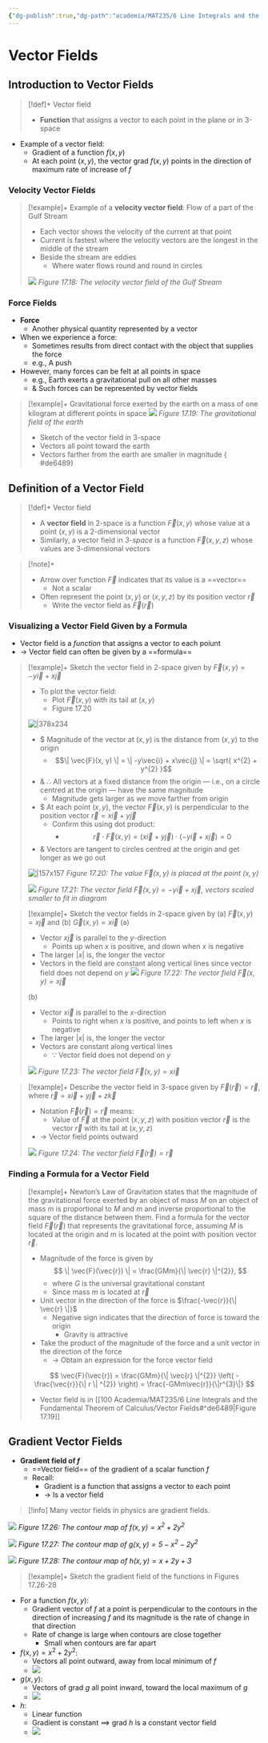 ```yaml
---
{"dg-publish":true,"dg-path":"academia/MAT235/6 Line Integrals and the Fundamental Theorem of Calculus/Vector Fields.md","permalink":"/academia/mat-235/6-line-integrals-and-the-fundamental-theorem-of-calculus/vector-fields/","tags":["lecture","math","note","university"],"created":"2025-02-17T22:05:21.661-05:00","updated":"2025-02-18T17:38:16.798-05:00"}
---
```



# Vector Fields

## Introduction to Vector Fields

> [!def]+ Vector field
> - **Function** that assigns a vector to each point in the plane or in 3-space

- Example of a vector field:
    - Gradient of a function $f(x, y)$
    - At each point $(x, y)$, the vector $\text{grad }f(x, y)$ points in the direction of maximum rate of increase of $f$

### Velocity Vector Fields

> [!example]+ Example of a **velocity vector field**: Flow of a part of the Gulf Stream
> - Each vector shows the velocity of the current at that point
> - Current is fastest where the velocity vectors are the longest in the middle of the stream
> - Beside the stream are eddies
>     - Where water flows round and round in circles
>
> ![](https://i.imgur.com/rEvseez.png)
> *Figure 17.18: The velocity vector field of the Gulf Stream*

### Force Fields

- **Force**
    - Another physical quantity represented by a vector
- When we experience a force:
    - Sometimes results from direct contact with the object that supplies the force
    - e.g., A push
- However, many forces can be felt at all points in space
    - e.g., Earth exerts a gravitational pull on all other masses
    - & Such forces can be represented by vector fields

> [!example]+ Gravitational force exerted by the earth on a mass of one kilogram at different points in space
> ![](https://i.imgur.com/zYusHdH.png)
> *Figure 17.19: The gravitational field of the earth*
>
> - Sketch of the vector field in 3-space
> - Vectors all point toward the earth
> - Vectors farther from the earth are smaller in magnitude
{ #de6489}


## Definition of a Vector Field

> [!def]+ Vector field
> - A **vector field** in 2-space is a function $\vec{F}(x, y)$ whose value at a point $(x, y)$ is a 2-dimensional vector
> - Similarly, a vector field in *3-space* is a function $\vec{F}(x, y, z)$ whose values are 3-dimensional vectors

> [!note]+
> - Arrow over function $\vec{F}$ indicates that its value is a ==vector==
>     - Not a scalar
> - Often represent the point $(x, y)$ or $(x, y, z)$ by its position vector $\vec{r}$
>     - Write the vector field as $\vec{F}(\vec{r})$

### Visualizing a Vector Field Given by a Formula

- Vector field is a *function* that assigns a vector to each poiunt
- → Vector field can often be given by a ==formula==

> [!example]+ Sketch the vector field in 2-space given by $\vec{F}(x, y) = -y\vec{i} + x\vec{j}$
> - To plot the vector field:
>     - Plot $\vec{F}(x, y)$ with its tail at $(x, y)$
>     - Figure 17.20
>
> ![|378x234](https://i.imgur.com/1PbmNUj.png)
>
> - $ Magnitude of the vector at $(x, y)$ is the distance from $(x, y)$ to the origin
>     - $$\| \vec{F}(x, y) \| = \| -y\vec{i} + x\vec{j} \| = \sqrt{ x^{2} + y^{2} }$$
> - & $\therefore$  All vectors at a fixed distance from the origin — i.e., on a circle centred at the origin — have the same magnitude
>     - Magnitude gets larger as we move farther from origin
> - $ At each point $(x, y)$, the vector $\vec{F}(x, y)$ is perpendicular to the position vector $\vec{r} = x\vec{i} + y\vec{j}$
>     - Confirm this using dot product:
>         - $$\vec{r} \cdot \vec{F}(x, y) = (x\vec{i} + y\vec{j}) \cdot (-y\vec{i} + x\vec{j}) = 0$$
> - & Vectors are tangent to circles centred at the origin and get longer as we go out
>
> ![|157x157](https://i.imgur.com/Pa3stva.png)
> *Figure 17.20: The value $\vec{F}(x, y)$ is placed at the point $(x, y)$*
>
> ![](https://i.imgur.com/TintMw1.png)
> *Figure 17.21: The vector field $\vec{F}(x, y) = -y\vec{i} + x\vec{j}$, vectors scaled smaller to fit in diagram*

> [!example]+ Sketch the vector fields in 2-space given by (a) $\vec{F}(x, y) = x\vec{j}$ and (b) $\vec{G}(x, y) = x \vec{i}$
> (a)
> - Vector $x\vec{j}$ is parallel to the $y$-direction
>     - Points up when $x$ is positive, and down when $x$ is negative
> - The larger $|x|$ is, the longer the vector
> - Vectors in the field are constant along vertical lines since vector field does not depend on $y$
> ![](https://i.imgur.com/bdxvSIx.png)
> *Figure 17.22: The vector field $\vec{F}(x, y) = x\vec{j}$*
>
> (b)
> - Vector $x \vec{i}$ is parallel to the $x$-direction
>     - Points to right when $x$ is positive, and points to left when $x$ is negative
> - The larger $|x|$ is, the longer the vector
> - Vectors are constant along vertical lines
>     - $\because$ Vector field does not depend on $y$
>
> ![](https://i.imgur.com/VDbfwtX.png)
> *Figure 17.23: The vector field $\vec{F}(x, y) = x \vec{i}$*

> [!example]+ Describe the vector field in 3-space given by $\vec{F}(\vec{r}) = \vec{r}$, where $\vec{r} = x \vec{i} + y\vec{j} + z\vec{k}$
> - Notation $\vec{F}(\vec{r}) = \vec{r}$ means:
>     - Value of $\vec{F}$ at the point $(x, y, z)$ with position vector $\vec{r}$ is the vector $\vec{r}$ with its tail at $(x, y, z)$
> - → Vector field points outward
>
> ![](https://i.imgur.com/YML9OTW.png)
> *Figure 17.24: The vector field $\vec{F}(\vec{r}) = \vec{r}$*

### Finding a Formula for a Vector Field

> [!example]+ Newton’s Law of Gravitation states that the magnitude of the gravitational force exerted by an object of mass $M$ on an object of mass $m$ is proportional to $M$ and $m$ and inverse proportional to the square of the distance between them. Find a formula for the vector field $\vec{F}(\vec{r})$ that represents the gravitational force, assuming $M$ is located at the origin and $m$ is located at the point with position vector $\vec{r}$.
> - Magnitude of the force is given by
>     $$
>     \| \vec{F}(\vec{r}) \| = \frac{GMm}{\| \vec{r} \|^{2}},
>     $$
>     - where $G$ is the universal gravitational constant
>     - Since mass $m$ is located at $\vec{r}$
> - Unit vector in the direction of the force is $\frac{-\vec{r}}{\| \vec{r} \|}$
>     - Negative sign indicates that the direction of force is toward the origin
>         - Gravity is attractive
> - Take the product of the magnitude of the force and a unit vector in the direction of the force
>     - → Obtain an expression for the force vector field
>
> $$
> \vec{F}(\vec{r}) = \frac{GMm}{\| \vec{r} \|^{2}} \left( - \frac{\vec{r}}{\| r \| ^{2}} \right) = \frac{-GMm\vec{r}}{\|r^{3}\|}
> $$
>
> - Vector field is in [[100 Academia/MAT235/6 Line Integrals and the Fundamental Theorem of Calculus/Vector Fields#^de6489\|Figure 17.19]]

## Gradient Vector Fields

- **Gradient field of $f$**
    - ==Vector field== of the gradient of a scalar function $f$
    - Recall:
        - Gradient is a function that assigns a vector to each point
        - → Is a vector field

> [!info] Many vector fields in physics are gradient fields.

![](https://i.imgur.com/dvyKKnr.png)
*Figure 17.26: The contour map of $f(x, y) = x^{2} + 2y^{2}$*

![](https://i.imgur.com/k2yQh5X.png)
*Figure 17.27: The contour map of $g(x, y) = 5 - x^{2} - 2y^{2}$*

![](https://i.imgur.com/QZXY9WZ.png)
*Figure 17.28: The contour map of $h(x, y) = x + 2y + 3$*

> [!example]+ Sketch the gradient field of the functions in Figures 17.26-28

- For a function $f(x, y)$:
    - Gradient vector of $f$ at a point is perpendicular to the contours in the direction of increasing $f$ and its magnitude is the rate of change in that direction
    - Rate of change is large when contours are close together
        - Small when contours are far apart
- $f(x, y) = x^{2} + 2y^{2}$:
    - Vectors all point outward, away from local minimum of $f$
    - ![](https://i.imgur.com/XTT6gvk.png)
- $g(x, y)$:
    - Vectors of $\text{grad }g$ all point inward, toward the local maximum of $g$
    - ![](https://i.imgur.com/H1HW14k.png)
- $h$:
    - Linear function
    - Gradient is constant $\implies$ $\text{grad }h$ is a constant vector field
    - ![](https://i.imgur.com/GIbDLA5.png)
